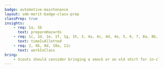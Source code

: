 ```yaml
---
badge: automotive-maintenance
layout: smb-merit-badge-class-prep
classPrep: true
insights:
    - req: 1a, 1b
      text: prepareHazards
    - req: 1c, 1d, 1e, 1f, 1g, 1h, 3, 4a, 4c, 4d, 4e, 5, 6, 7, 8a, 8b, 8c, 8e, 8f, 9, 10a, 10b, 11a, 12
      text: timeIsAllotted	  
    - req: 2, 4b, 8d, 10a, 11c
      text: workInClass	  
bring:
    - Scouts should consider bringing a smock or an old shirt for in-class project work
---
```

